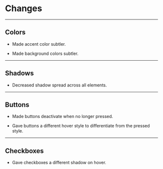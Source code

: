 # Changes

----
## Colors
- Made accent color subtler.

- Made background colors subtler.

----
## Shadows
- Decreased shadow spread across all elements.

----
## Buttons
- Made buttons deactivate when no longer pressed.

- Gave buttons a different hover style to differentiate from the pressed style.

----
## Checkboxes
- Gave checkboxes a different shadow on hover.